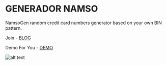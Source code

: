 # GENERADOR NAMSO 
NamsoGen random credit card numbers generator based on your own BIN pattern.

Join  - [BLOG](https://todoreal.com)

Demo For You - [DEMO](https://realstrategy.github.io/CC-GENPRO)

![alt text](https://i.imgur.com/ykIX55E.jpg)
